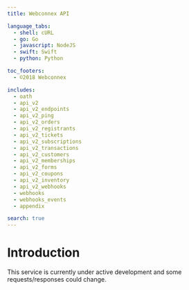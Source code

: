 ```yaml
---
title: Webconnex API

language_tabs:
  - shell: cURL
  - go: Go
  - javascript: NodeJS
  - swift: Swift
  - python: Python

toc_footers:
  - ©2018 Webconnex

includes:
  - oath
  - api_v2
  - api_v2_endpoints
  - api_v2_ping
  - api_v2_orders
  - api_v2_registrants
  - api_v2_tickets
  - api_v2_subscriptions
  - api_v2_transactions
  - api_v2_customers
  - api_v2_memberships
  - api_v2_forms
  - api_v2_coupons
  - api_v2_inventory
  - api_v2_webhooks
  - webhooks
  - webhooks_events
  - appendix

search: true
---
```


# Introduction
This service is currently under active development and some requests/responses could change.

